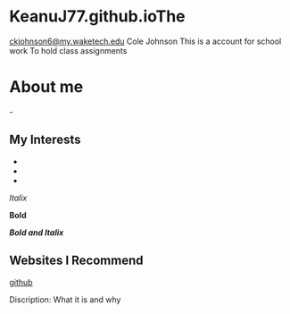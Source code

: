 # KeanuJ77.github.ioThe
ckjohnson6@my.waketech.edu Cole Johnson
This is a account for school work
To hold class assignments

<H1> About me </H1>
-


<H2> My Interests </H2>

-
-
-

*Italix*

**Bold**

***Bold and Italix***

<H2> Websites I Recommend </H2>


[github](www.github.com) 

Discription: What it is and why



